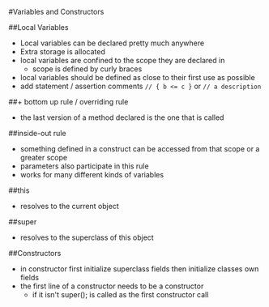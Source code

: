 #Variables and Constructors

##Local Variables
+ Local variables can be declared pretty much anywhere
+ Extra storage is allocated
+ local variables are confined to the scope they are declared in
    + scope is defined by curly braces
+ local variables should be defined as close to their first use as possible
+ add statement / assertion comments `// { b <= c }` or `// a description`

##+ bottom up rule / overriding rule
+ the last version of a method declared is the one that is called

##inside-out rule
+ something defined in a construct can be accessed from that scope or a greater scope
+ parameters also participate in this rule
+ works for many different kinds of variables

##this
+ resolves to the current object

##super
+ resolves to the superclass of this object

##Constructors
+ in constructor first initialize superclass fields then initialize classes own fields
+ the first line of a constructor needs to be a constructor
    + if it isn't super(); is called as the first constructor call
